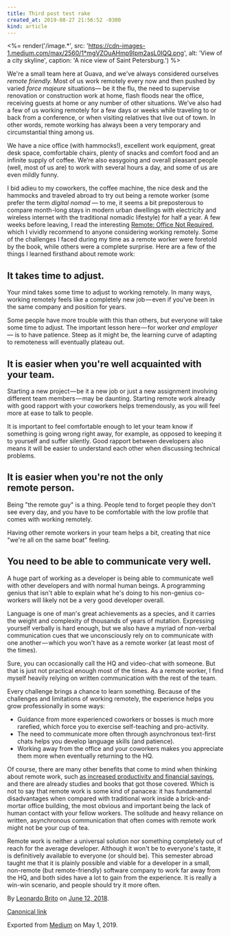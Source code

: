 ```yaml
---
title: Third post test rake
created_at: 2019-08-27 21:56:52 -0300
kind: article
---
```


<%= render('/image.*', src: 'https://cdn-images-1.medium.com/max/2560/1*mgVZOuAHmp9Ipm2asL0IQQ.png', alt: 'View of a city skyline', caption: 'A nice view of Saint Petersburg.') %>

We're a small team here at Guava, and we've always considered ourselves _remote friendly._ Most of us work remotely every now and then pushed by varied _force majeure_ situations— be it the flu, the need to supervise renovation or construction work at home, flash floods near the office, receiving guests at home or any number of other situations. We've also had a few of us working remotely for a few days or weeks while traveling to or back from a conference, or when visiting relatives that live out of town. In other words, remote working has always been a very temporary and circumstantial thing among us.
<!-- more -->
We have a nice office (with hammocks!), excellent work equipment, great desk space, comfortable chairs, plenty of snacks and comfort food and an infinite supply of coffee. We’re also easygoing and overall pleasant people (well, most of us are) to work with several hours a day, and some of us are even mildly funny.

I bid adieu to my coworkers, the coffee machine, the nice desk and the hammocks and traveled abroad to try out being a remote worker (some prefer the term _digital nomad_ — to me, it seems a bit preposterous to compare month-long stays in modern urban dwellings with electricity and wireless internet with the traditional nomadic lifestyle) for half a year. A few weeks before leaving, I read the interesting [Remote: Office Not Required](https://basecamp.com/books/remote), which I vividly recommend to anyone considering working remotely. Some of the challenges I faced during my time as a remote worker were foretold by the book, while others were a complete surprise. Here are a few of the things I learned firsthand about remote work:

## It takes time to adjust.

Your mind takes some time to adjust to working remotely. In many ways, working remotely feels like a completely new job — even if you've been in the same company and position for years.

Some people have more trouble with this than others, but everyone will take some time to adjust. The important lesson here — for worker _and employer_ — is to have patience. Steep as it might be, the learning curve of adapting to remoteness will eventually plateau out.

## It is easier when you're well acquainted with your team.

Starting a new project — be it a new job or just a new assignment involving different team members — may be daunting. Starting remote work already with good rapport with your coworkers helps tremendously, as you will feel more at ease to talk to people.

It is important to feel comfortable enough to let your team know if something is going wrong right away, for example, as opposed to keeping it to yourself and suffer silently. Good rapport between developers also means it will be easier to understand each other when discussing technical problems.

## **It is easier when you're not the only remote person.**

Being "the remote guy" is a thing. People tend to forget people they don't see every day, and you have to be comfortable with the low profile that comes with working remotely.

Having other remote workers in your team helps a bit, creating that nice "we're all on the same boat" feeling.

## You need to be able to communicate very well.

A huge part of working as a developer is being able to communicate well with other developers and with normal human beings. A programming genius that isn't able to explain what he's doing to his non-genius co-workers will likely not be a very good developer overall.

Language is one of man's great achievements as a species, and it carries the weight and complexity of thousands of years of mutation. Expressing yourself verbally is hard enough, but we also have a myriad of non-verbal communication cues that we unconsciously rely on to communicate with one another — which you won't have as a remote worker (at least most of the times).

Sure, you can occasionally call the HQ and video-chat with someone. But that is just not practical enough most of the times. As a remote worker, I find myself heavily relying on written communication with the rest of the team.

Every challenge brings a chance to learn something. Because of the challenges and limitations of working remotely, the experience helps you grow professionally in some ways:

*   Guidance from more experienced coworkers or bosses is much more rarefied, which force you to exercise self-teaching and pro-activity.
*   The need to communicate more often through asynchronous text-first chats helps you develop language skills (and patience).
*   Working away from the office and your coworkers makes you appreciate them more when eventually returning to the HQ.

Of course, there are many other benefits that come to mind when thinking about remote work, such [as increased productivity and financial savings](https://www.thriveglobal.com/stories/30386-a-2-year-stanford-study-shows-the-astonishing-productivity-boost-of-working-from-home), and there are already studies and books that got those covered. Which is not to say that remote work is some kind of panacea: it has fundamental disadvantages when compared with traditional work inside a brick-and-mortar office building, the most obvious and important being the lack of human contact with your fellow workers. The solitude and heavy reliance on written, asynchronous communication that often comes with remote work might not be your cup of tea.

Remote work is neither a universal solution nor something completely out of reach for the average developer. Although it won't be to everyone's taste, it is definitively available to everyone (or should be). This semester abroad taught me that it is plainly possible and viable for a developer in a small, non-remote (but remote-friendly) software company to work far away from the HQ, and both sides have a lot to gain from the experience. It is really a win-win scenario, and people should try it more often.

By [Leonardo Brito](https://medium.com/@lbrito) on [June 12, 2018](https://medium.com/p/ce9e39645f85).

[Canonical link](https://medium.com/@lbrito/working-remotely-in-a-non-remote-company-ce9e39645f85)

Exported from [Medium](https://medium.com) on May 1, 2019.
